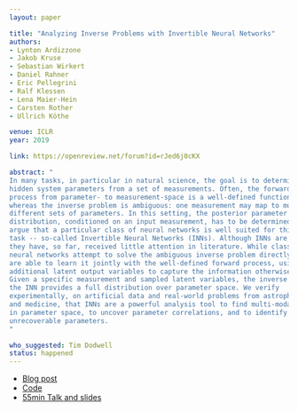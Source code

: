 ```yaml
---
layout: paper

title: "Analyzing Inverse Problems with Invertible Neural Networks"
authors:
- Lynton Ardizzone
- Jakob Kruse
- Sebastian Wirkert
- Daniel Rahner
- Eric Pellegrini
- Ralf Klessen
- Lena Maier-Hein
- Carsten Rother
- Ullrich Köthe

venue: ICLR
year: 2019

link: https://openreview.net/forum?id=rJed6j0cKX

abstract: "
In many tasks, in particular in natural science, the goal is to determine
hidden system parameters from a set of measurements. Often, the forward
process from parameter- to measurement-space is a well-defined function,
whereas the inverse problem is ambiguous: one measurement may map to multiple
different sets of parameters. In this setting, the posterior parameter
distribution, conditioned on an input measurement, has to be determined. We
argue that a particular class of neural networks is well suited for this
task -- so-called Invertible Neural Networks (INNs). Although INNs are not new,
they have, so far, received little attention in literature. While classical
neural networks attempt to solve the ambiguous inverse problem directly, INNs
are able to learn it jointly with the well-defined forward process, using
additional latent output variables to capture the information otherwise lost.
Given a specific measurement and sampled latent variables, the inverse pass of
the INN provides a full distribution over parameter space. We verify
experimentally, on artificial data and real-world problems from astrophysics
and medicine, that INNs are a powerful analysis tool to find multi-modalities
in parameter space, to uncover parameter correlations, and to identify
unrecoverable parameters. 
"

who_suggested: Tim Dodwell
status: happened
---
```

- [Blog post](https://hci.iwr.uni-heidelberg.de/vislearn/inverse-problems-invertible-neural-networks/)
- [Code](https://github.com/VLL-HD/analyzing_inverse_problems)
- [55min Talk and slides](https://indico.cern.ch/event/852553/contributions/4059583/)
